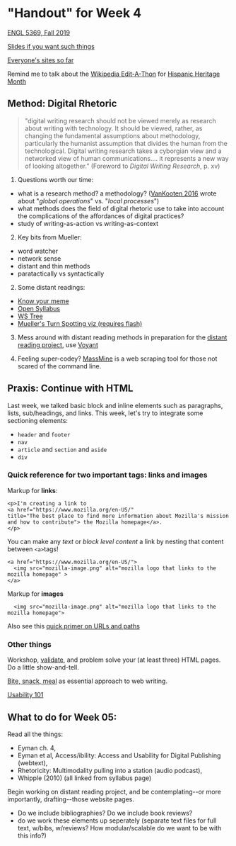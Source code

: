 # "Handout" for Week 4

[ENGL 5369, Fall 2019](calendar.html)

[Slides if you want such things](https://docs.google.com/presentation/d/e/2PACX-1vRufA94YIvpbFkJ2K591QOVPqCeLM5nAcGgkbJ0uiCuOgYeWh5OUR1FXmLTWgReyHFb8yPoLY4kWyb5/pub?start=false&loop=false&delayms=3000)

[Everyone's sites so far](fambly)

Remind me to talk about the [Wikipedia Edit-A-Thon](https://www.tamucc.edu/campus-announcements/oct.-10-wikipedia-edit-a-thon.html) for [Hispanic Heritage Month](http://hispanicheritagemonth.tamucc.edu/)


## Method: Digital Rhetoric

>"digital writing research should not be viewed merely as research about writing with technology. It should be viewed, rather, as changing the fundamental assumptions about methodology, particularly the humanist assumption that divides the human from the technological. Digital writing research takes a cyborgian view and a networked view of human communications.... it represents a new way of looking altogether.” (Foreword to <cite>Digital Writing Research</cite>, p. xv)

1. Questions worth our time:
  - what is a research method? a methodology? ([VanKooten 2016](http://enculturation.net/methodologies-and-methods-for-research-in-digital-rhetoric) wrote about "_global operations_" vs. "_local processes_")
  - what methods does the field of digital rhetoric use to take into account the complications of the affordances of digital practices?
  - study of writing-as-action vs writing-as-context


2. Key bits from Mueller:
  - word watcher
  - network sense
  - distant and thin methods
  - paratactically vs syntactically


2. Some distant readings:
  - [Know your meme](https://youtu.be/k6vHHxWWT0Y)
  - [Open Syllabus](https://opensyllabus.org/)
  - [WS Tree](https://www.writingstudiestree.org/live/tagadelic)
  - [Mueller's Turn Spotting viz (requires flash)](http://www.derekmueller.net/turn.html)


3. Mess around with distant reading methods in preparation for the [distant reading project](assignments.html), use [Voyant](https://voyant-tools.org/)

4. Feeling super-codey? [MassMine](http://www.massmine.org/index.html) is a web scraping tool for those not scared of the command line.


## Praxis: Continue with HTML

Last week, we talked basic block and inline elements such as paragraphs, lists, sub/headings, and links. This week, let's try to integrate some sectioning elements:
  - `header` and `footer`
  - `nav`
  - `article` and `section` and `aside`
  - `div`

### Quick reference for two important tags: links and images

Markup for **links**:

```
<p>I'm creating a link to
<a href="https://www.mozilla.org/en-US/"
title="The best place to find more information about Mozilla's mission
and how to contribute"> the Mozilla homepage</a>.
</p>
```

You can make any _text_ or _block level content_ a link by nesting that content between `<a>`tags!

```
<a href="https://www.mozilla.org/en-US/">
  <img src="mozilla-image.png" alt="mozilla logo that links to the mozilla homepage" >
</a>
```

Markup for **images**
```
  <img src="mozilla-image.png" alt="mozilla logo that links to the mozilla homepage">
```

Also see this [quick primer on URLs and paths](https://developer.mozilla.org/en-US/docs/Learn/HTML/Introduction_to_HTML/Creating_hyperlinks#A_quick_primer_on_URLs_and_paths)

### Other things

Workshop, [validate](https://validator.w3.org/), and problem solve your (at least three) HTML pages. Do a little show-and-tell.

[Bite, snack, meal](http://www.ewriteonline.com/bite-snack-and-meal-how-to-feed-content-hungry-site-visitors/) as essential approach to web writing.

[Usability 101](https://www.nngroup.com/articles/usability-101-introduction-to-usability/)

## What to do for Week 05:

Read all the things:
- Eyman ch. 4,
- Eyman et al, Access/ibility: Access and Usability for Digital Publishing (webtext),
- Rhetoricity: Multimodality pulling into a station (audio podcast),
- Whipple (2010) (all linked from syllabus page)

Begin working on distant reading project, and be contemplating--or more importantly, drafting--those website pages.
 - Do we include bibliographies? Do we include book reviews?
 - do we work these elements up seperately (separate text files for full text, w/bibs, w/reviews? How modular/scalable do we want to be with this info?)
